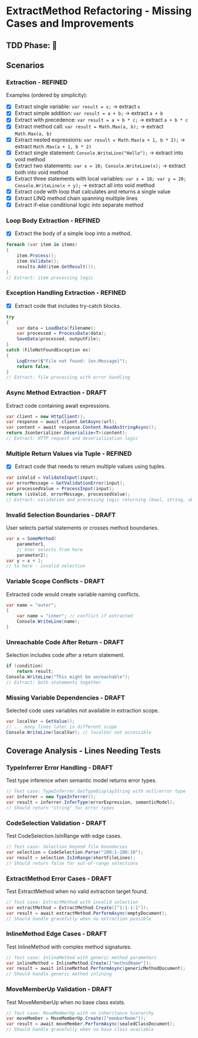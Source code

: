 # ExtractMethod Refactoring - Missing Cases and Improvements

## TDD Phase: 🧹

## Scenarios

### Extraction - REFINED

Examples (ordered by simplicity):
- [x] Extract single variable: `var result = x;` → extract `x`
- [x] Extract simple addition: `var result = a + b;` → extract `a + b`
- [x] Extract with precedence: `var result = a + b * c;` → extract `a + b * c`
- [x] Extract method call: `var result = Math.Max(a, b);` → extract `Math.Max(a, b)`
- [x] Extract nested expressions: `var result = Math.Max(a + 1, b * 2);` → extract `Math.Max(a + 1, b * 2)`
- [x] Extract single statement: `Console.WriteLine("Hello");` → extract into void method
- [x] Extract two statements: `var x = 10; Console.WriteLine(x);` → extract both into void method
- [x] Extract three statements with local variables: `var x = 10; var y = 20; Console.WriteLine(x + y);` → extract all into void method
- [x] Extract code with loop that calculates and returns a single value
- [x] Extract LINQ method chain spanning multiple lines
- [x] Extract if-else conditional logic into separate method

### Loop Body Extraction - REFINED
- [x] Extract the body of a simple loop into a method.
```csharp
foreach (var item in items)
{
    item.Process();
    item.Validate();
    results.Add(item.GetResult());
}
// Extract: item processing logic
```

### Exception Handling Extraction - REFINED
- [x] Extract code that includes try-catch blocks.
```csharp
try
{
    var data = LoadData(filename);
    var processed = ProcessData(data);
    SaveData(processed, outputFile);
}
catch (FileNotFoundException ex)
{
    LogError($"File not found: {ex.Message}");
    return false;
}
// Extract: file processing with error handling
```

### Async Method Extraction - DRAFT
Extract code containing await expressions.
```csharp
var client = new HttpClient();
var response = await client.GetAsync(url);
var content = await response.Content.ReadAsStringAsync();
return JsonSerializer.Deserialize<T>(content);
// Extract: HTTP request and deserialization logic
```

### Multiple Return Values via Tuple - REFINED
- [x] Extract code that needs to return multiple values using tuples.
```csharp
var isValid = ValidateInput(input);
var errorMessage = GetValidationError(input);
var processedValue = ProcessInput(input);
return (isValid, errorMessage, processedValue);
// Extract: validation and processing logic returning (bool, string, object)
```

### Invalid Selection Boundaries - DRAFT
User selects partial statements or crosses method boundaries.
```csharp
var x = SomeMethod(
    parameter1,
    // User selects from here
    parameter2);
var y = x + 1;
// to here - invalid selection
```

### Variable Scope Conflicts - DRAFT
Extracted code would create variable naming conflicts.
```csharp
var name = "outer";
{
    var name = "inner"; // conflict if extracted
    Console.WriteLine(name);
}
```

### Unreachable Code After Return - DRAFT
Selection includes code after a return statement.
```csharp
if (condition)
    return result;
Console.WriteLine("This might be unreachable");
// Extract: both statements together
```

### Missing Variable Dependencies - DRAFT
Selected code uses variables not available in extraction scope.
```csharp
var localVar = GetValue();
// ... many lines later in different scope
Console.WriteLine(localVar); // localVar not accessible
```

## Coverage Analysis - Lines Needing Tests

### TypeInferrer Error Handling - DRAFT
Test type inference when semantic model returns error types.
```csharp
// Test case: TypeInferrer.GetTypeDisplayString with null/error type
var inferrer = new TypeInferrer();
var result = inferrer.InferType(errorExpression, semanticModel);
// Should return "string" for error types
```

### CodeSelection Validation - DRAFT
Test CodeSelection.IsInRange with edge cases.
```csharp
// Test case: Selection beyond file boundaries
var selection = CodeSelection.Parse("100:1-100:10");
var result = selection.IsInRange(shortFileLines);
// Should return false for out-of-range selections
```

### ExtractMethod Error Cases - DRAFT
Test ExtractMethod when no valid extraction target found.
```csharp
// Test case: ExtractMethod with invalid selection
var extractMethod = ExtractMethod.Create(["1:1-1:1"]);
var result = await extractMethod.PerformAsync(emptyDocument);
// Should handle gracefully when no extraction possible
```

### InlineMethod Edge Cases - DRAFT
Test InlineMethod with complex method signatures.
```csharp
// Test case: InlineMethod with generic method parameters
var inlineMethod = InlineMethod.Create(["methodName"]);
var result = await inlineMethod.PerformAsync(genericMethodDocument);
// Should handle generic method inlining
```

### MoveMemberUp Validation - DRAFT
Test MoveMemberUp when no base class exists.
```csharp
// Test case: MoveMemberUp with no inheritance hierarchy
var moveMember = MoveMemberUp.Create(["memberName"]);
var result = await moveMember.PerformAsync(sealedClassDocument);
// Should handle gracefully when no base class available
```
